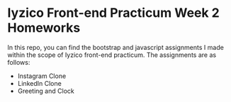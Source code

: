 # Iyzico Front-end Practicum Week 2 Homeworks
In this repo, you can find the bootstrap and javascript assignments I made within the scope of Iyzico front-end practicum. The assignments are as follows:
- Instagram Clone
- LinkedIn Clone
- Greeting and Clock